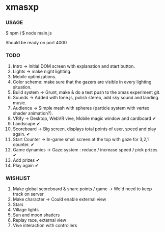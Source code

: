 # xmasxp

### USAGE

$ npm i
$ node main.js

Should be ready on port 4000

### TODO

1. Intro -> Initial DOM screen with explanation and start button.
2. Lights -> make night lighting.
3. Mobile optimizations.
4. Color scheme: make sure that the gazers are visible in every lighting situation.
5. Build system -> Grunt, make & do a test push to the xmas experiment git.
6. Sounds -> Added with tone.js, polish stereo, add sky sound and landing. music.
7. Audience -> Simple mesh with spheres (particle system with vertex shader animation?).
8. VRify -> Desktop, WebVR vive, Mobile magic window and cardboard ✔
9. Landscape ✔
10. Scoreboard -> Big screen, displays total points of user, speed and play again. ✔
11. Start Counter -> In-game small screen at the top with gaze for 3,2,1 counter. ✔
12. Game dynamics -> Gaze system : reduce / increase speed / pick prizes. ✔
13. Add prizes ✔
14. Play again ✔

### WISHLIST

1. Make global scoreboard & share points / game -> We'd need to keep track on server
2. Make character -> Could enable external view
3. Stars
4. Village lights
5. Sun and moon shaders
6. Replay race, external view
7. Vive interaction with controllers